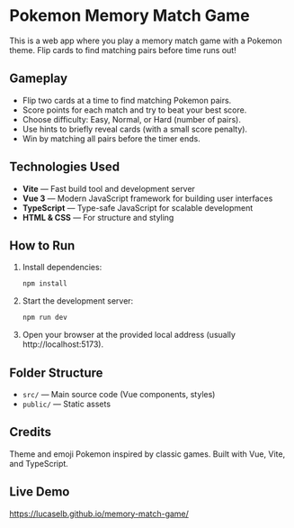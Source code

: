 # Pokemon Memory Match Game

This is a web app where you play a memory match game with a Pokemon theme. Flip cards to find matching pairs before time runs out!

## Gameplay

- Flip two cards at a time to find matching Pokemon pairs.
- Score points for each match and try to beat your best score.
- Choose difficulty: Easy, Normal, or Hard (number of pairs).
- Use hints to briefly reveal cards (with a small score penalty).
- Win by matching all pairs before the timer ends.

## Technologies Used

- **Vite** — Fast build tool and development server
- **Vue 3** — Modern JavaScript framework for building user interfaces
- **TypeScript** — Type-safe JavaScript for scalable development
- **HTML & CSS** — For structure and styling

## How to Run

1. Install dependencies:
   ```bash
   npm install
   ```
2. Start the development server:
   ```bash
   npm run dev
   ```
3. Open your browser at the provided local address (usually http://localhost:5173).

## Folder Structure

- `src/` — Main source code (Vue components, styles)
- `public/` — Static assets

## Credits

Theme and emoji Pokemon inspired by classic games. Built with Vue, Vite, and TypeScript.

## Live Demo

https://lucaselb.github.io/memory-match-game/
